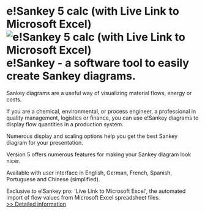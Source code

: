 # e!Sankey 5 calc (with Live Link to Microsoft Excel)<br />![e!Sankey 5 calc (with Live Link to Microsoft Excel)](https://mycommerce.akamaized.net/api/pimages/P300771025/BIG/300771025.PNG)<br />e!Sankey - a software tool to easily create Sankey diagrams.

Sankey diagrams are a useful way of visualizing material flows, energy or costs.

If you are a chemical, environmental, or process engineer, a professional in quality management, logistics or finance, you can use e!Sankey diagrams to display flow quantities in a production system.

Numerous display and scaling options help you get the best Sankey diagram for your presentation.

Version 5 offers numerous features for making your Sankey diagram look nicer.

Available with user interface in English, German, French, Spanish, Portuguese and Chinese (simplified).

Exclusive to e!Sankey pro: 'Live Link to Microsoft Excel', the automated import of flow values from Microsoft Excel spreadsheet files.<br />[>> Detailed information](https://secure.shareit.com/shareit/product.html?productid=300771025&affiliateid=200057808)